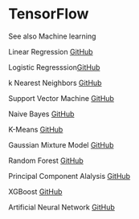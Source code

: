 # TensorFlow


See also Machine learning

Linear Regression [GitHub](https://github.com/pythonuzgit/elmurodov_linearregression)

Logistic Regresssion[GitHub](https://github.com/pythonuzgit/elmurodov_logisticRegression)

k Nearest Neighbors [GitHub](https://github.com/pythonuzgit/elmurodov_kNearestNeighbors)

Support Vector Machine [GitHub](https://github.com/pythonuzgit/samuz/blob/master/Support%20Vector%20Machine%20with%20Nonlinear%20kernel.ipynb)

Naive Bayes [GitHub](https://github.com/pythonuzgit/samuz/blob/master/Naive%20Bayes%20Classification.ipynb)

K-Means [GitHub](https://github.com/pythonuzgit/samuz/blob/master/K-Means%20Clusters%20with%20ipl.csv.ipynb)

Gaussian Mixture Model [GitHub](https://github.com/pythonuzgit/elmurodov_GaussianMixtureModel)


Random Forest [GitHub](https://github.com/pythonuzgit/elmurodov_RandomForest)

Principal Component Alalysis [GitHub](https://github.com/pythonuzgit/elmurodov_PrincipialComponentAnalysis)

XGBoost [GitHub](https://github.com/pythonuzgit/elmurodov_XGBoost)

Artificial Neural Network [GitHub](https://github.com/pythonuzgit/elmurodov_ArtificialNeuralNetworks)


